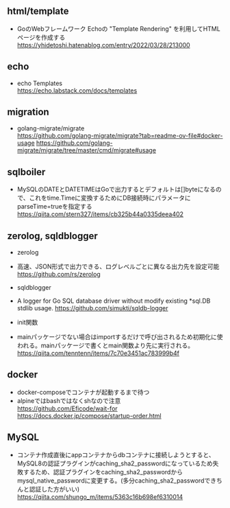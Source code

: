 ## html/template

- GoのWebフレームワーク Echoの "Template Rendering" を利用してHTMLページを作成する  
https://yhidetoshi.hatenablog.com/entry/2022/03/28/213000

## echo

- echo Templates  
https://echo.labstack.com/docs/templates

## migration

- golang-migrate/migrate  
https://github.com/golang-migrate/migrate?tab=readme-ov-file#docker-usage
https://github.com/golang-migrate/migrate/tree/master/cmd/migrate#usage

## sqlboiler

- MySQLのDATEとDATETIMEはGoで出力するとデフォルトは[]byteになるので、これをtime.Timeに変換するためにDB接続時にパラメータにparseTime=trueを指定する  
https://qiita.com/stern327/items/cb325b44a0335deea402

## zerolog, sqldblogger

- zerolog  
- 高速、JSON形式で出力できる、ログレベルごとに異なる出力先を設定可能  
https://github.com/rs/zerolog

- sqldblogger  
- A logger for Go SQL database driver without modify existing *sql.DB stdlib usage.
https://github.com/simukti/sqldb-logger

- init関数  
- mainパッケージでない場合はimportするだけで呼び出されるため初期化に使われる。mainパッケージで書くとmain関数より先に実行される。
https://qiita.com/tenntenn/items/7c70e3451ac783999b4f

## docker

- docker-composeでコンテナが起動するまで待つ  
- alpineではbashではなくshなので注意  
https://github.com/Eficode/wait-for
https://docs.docker.jp/compose/startup-order.html



## MySQL
- コンテナ作成直後にappコンテナからdbコンテナに接続しようとすると、MySQL8の認証プラグインがcaching_sha2_passwordになっているため失敗するため、認証プラグインをcaching_sha2_passwordからmysql_native_passwordに変更する。(多分caching_sha2_passwordできちんと認証した方がいい)  
https://qiita.com/shungo_m/items/5363c16b698ef6310014
